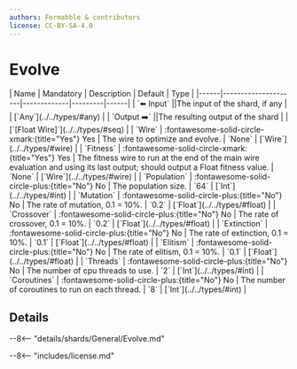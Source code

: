 ```yaml
---
authors: Formabble & contributors
license: CC-BY-SA-4.0
---
```



# Evolve

<div class="sh-parameters" markdown="1">
| Name | Mandatory | Description | Default | Type |
|------|---------------------|-------------|---------|------|
| `⬅️ Input` ||The input of the shard, if any | | [`Any`](../../types/#any) |
| `Output ➡️` ||The resulting output of the shard | | [`[Float Wire]`](../../types/#seq) |
| `Wire` | :fontawesome-solid-circle-xmark:{title="Yes"} Yes  | The wire to optimize and evolve. | `None` | [`Wire`](../../types/#wire) |
| `Fitness` | :fontawesome-solid-circle-xmark:{title="Yes"} Yes  | The fitness wire to run at the end of the main wire evaluation and using its last output; should output a Float fitness value. | `None` | [`Wire`](../../types/#wire) |
| `Population` | :fontawesome-solid-circle-plus:{title="No"} No  | The population size. | `64` | [`Int`](../../types/#int) |
| `Mutation` | :fontawesome-solid-circle-plus:{title="No"} No  | The rate of mutation, 0.1 = 10%. | `0.2` | [`Float`](../../types/#float) |
| `Crossover` | :fontawesome-solid-circle-plus:{title="No"} No  | The rate of crossover, 0.1 = 10%. | `0.2` | [`Float`](../../types/#float) |
| `Extinction` | :fontawesome-solid-circle-plus:{title="No"} No  | The rate of extinction, 0.1 = 10%. | `0.1` | [`Float`](../../types/#float) |
| `Elitism` | :fontawesome-solid-circle-plus:{title="No"} No  | The rate of elitism, 0.1 = 10%. | `0.1` | [`Float`](../../types/#float) |
| `Threads` | :fontawesome-solid-circle-plus:{title="No"} No  | The number of cpu threads to use. | `2` | [`Int`](../../types/#int) |
| `Coroutines` | :fontawesome-solid-circle-plus:{title="No"} No  | The number of coroutines to run on each thread. | `8` | [`Int`](../../types/#int) |

</div>



## Details

--8<-- "details/shards/General/Evolve.md"


--8<-- "includes/license.md"

